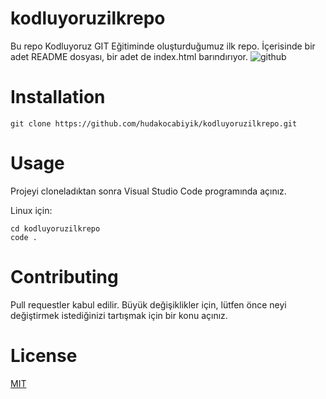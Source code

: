 # kodluyoruzilkrepo
Bu repo Kodluyoruz GIT Eğitiminde oluşturduğumuz ilk repo. İçerisinde bir adet README dosyası, bir adet de index.html barındırıyor.
![github](https://user-images.githubusercontent.com/83907754/204387781-8cd34879-3388-44d5-bc91-3a4d01cf321c.png)
# Installation
```
git clone https://github.com/hudakocabiyik/kodluyoruzilkrepo.git
```
# Usage
Projeyi cloneladıktan sonra Visual Studio Code programında açınız.

Linux için:
```
cd kodluyoruzilkrepo
code .
```
# Contributing
Pull requestler kabul edilir. Büyük değişiklikler için, lütfen önce neyi değiştirmek istediğinizi tartışmak için bir konu açınız.

# License
[MIT](https://choosealicense.com/licenses/mit/)
